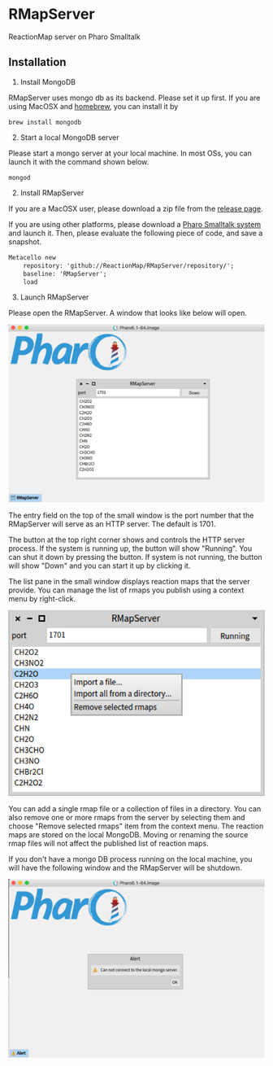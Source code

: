 # RMapServer
ReactionMap server on Pharo Smalltalk

## Installation

1. Install MongoDB

RMapServer uses mongo db as its backend. Please set it up first.
If you are using MacOSX and [homebrew](https://brew.sh/index.html), you can install it by

```
brew install mongodb
```

2. Start a local MongoDB server

Please start a mongo server at your local machine.
In most OSs, you can launch it with the command shown below.

```
mongod
```

2. Install RMapServer

If you are a MacOSX user, please download a zip file from the [release page](https://github.com/ReactionMap/RMapServer/releases).

If you are using other platforms, please download a [Pharo Smalltalk system](http://pharo.org/) and launch it.
Then, please evaluate the following piece of code, and save a snapshot.

```
Metacello new
    repository: 'github://ReactionMap/RMapServer/repository/';
    baseline: 'RMapServer';
    load
```

3. Launch RMapServer

Please open the RMapServer. A window that looks like below will open.

![open-success](Open-success.png)

The entry field on the top of the small window is the port number that the RMapServer will serve as an HTTP server.
The default is 1701.

The button at the top right corner shows and controls the HTTP server process. If the system is running up, the button will show "Running". You can shut it down by pressing the button. If system is not running, the button will show "Down" and you can start it up by clicking it.

The list pane in the small window displays reaction maps that the server provide.
You can manage the list of rmaps you publish using a context menu by right-click.

![context menu](context-menu.png)

You can add a single rmap file or a collection of files in a directory.
You can also remove one or more rmaps from the server by selecting them and choose "Remove selected rmaps" item from the context menu.
The reaction maps are stored on the local MongoDB. Moving or renaming the source rmap files will not affect the published list of reaction maps.


If you don't have a mongo DB process running on the local machine, you will have the following window and the RMapServer will be shutdown.

![open-failure](Open-failure.png)



